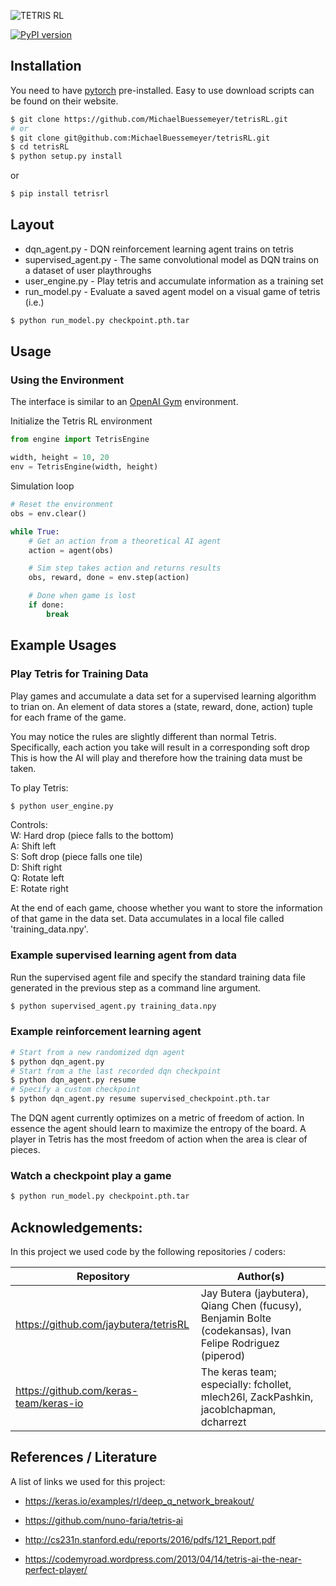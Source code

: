![TETRIS RL](https://github.com/jaybutera/tetris-environment/blob/master/tetrisRL_logo.png)

[![PyPI
version](https://badge.fury.io/py/tetrisrl.svg)](https://badge.fury.io/py/tetrisrl)

## Installation

You need to have [pytorch](http://pytorch.org/) pre-installed. Easy to use
download scripts can be found on their website.

```bash
$ git clone https://github.com/MichaelBuessemeyer/tetrisRL.git
# or
$ git clone git@github.com:MichaelBuessemeyer/tetrisRL.git
$ cd tetrisRL
$ python setup.py install
```

or

```bash
$ pip install tetrisrl
```

## Layout

- dqn_agent.py - DQN reinforcement learning agent trains on tetris
- supervised_agent.py - The same convolutional model as DQN trains on a dataset of user playthroughs
- user_engine.py - Play tetris and accumulate information as a training set
- run_model.py - Evaluate a saved agent model on a visual game of tetris (i.e.)

```bash
$ python run_model.py checkpoint.pth.tar
```

## Usage

### Using the Environment

The interface is similar to an [OpenAI Gym](https://gym.openai.com/docs) environment.

Initialize the Tetris RL environment

```python
from engine import TetrisEngine

width, height = 10, 20
env = TetrisEngine(width, height)
```

Simulation loop

```python
# Reset the environment
obs = env.clear()

while True:
    # Get an action from a theoretical AI agent
    action = agent(obs)

    # Sim step takes action and returns results
    obs, reward, done = env.step(action)

    # Done when game is lost
    if done:
        break
```

## Example Usages

### Play Tetris for Training Data

Play games and accumulate a data set for a supervised learning algorithm to
trian on. An element of data stores a
(state, reward, done, action) tuple for each frame of the game.

You may notice the rules are slightly different than normal Tetris.
Specifically, each action you take will result in a corresponding soft drop
This is how the AI will play and therefore how the training data must be taken.

To play Tetris:

```bash
$ python user_engine.py
```

Controls:  
W: Hard drop (piece falls to the bottom)  
A: Shift left  
S: Soft drop (piece falls one tile)  
D: Shift right  
Q: Rotate left  
E: Rotate right

At the end of each game, choose whether you want to store the information of
that game in the data set. Data accumulates in a local file called 'training_data.npy'.

### Example supervised learning agent from data

Run the supervised agent file and specify the standard training data file generated in the previous step as a command
line argument.

```bash
$ python supervised_agent.py training_data.npy
```

### Example reinforcement learning agent

```bash
# Start from a new randomized dqn agent
$ python dqn_agent.py
# Start from a the last recorded dqn checkpoint
$ python dqn_agent.py resume
# Specify a custom checkpoint
$ python dqn_agent.py resume supervised_checkpoint.pth.tar
```

The DQN agent currently optimizes on a metric of freedom of action. In essence the agent should learn to maximize
the entropy of the board. A player in Tetris has the most freedom of action when the area is clear of pieces.

### Watch a checkpoint play a game

```bash
$ python run_model.py checkpoint.pth.tar
```

## Acknowledgements:

In this project we used code by the following repositories / coders:

| Repository                             | Author(s)                                                                                                 |
| -------------------------------------- | --------------------------------------------------------------------------------------------------------- |
| <https://github.com/jaybutera/tetrisRL>  | Jay Butera (jaybutera), Qiang Chen (fucusy), Benjamin Bolte (codekansas), Ivan Felipe Rodriguez (piperod) |
| <https://github.com/keras-team/keras-io> | The keras team; especially: fchollet, mlech26l, ZackPashkin, jacoblchapman, dcharrezt                     |

## References / Literature

A list of links we used for this project:

- <https://keras.io/examples/rl/deep_q_network_breakout/>

- <https://github.com/nuno-faria/tetris-ai>

- <http://cs231n.stanford.edu/reports/2016/pdfs/121_Report.pdf>

- https://codemyroad.wordpress.com/2013/04/14/tetris-ai-the-near-perfect-player/